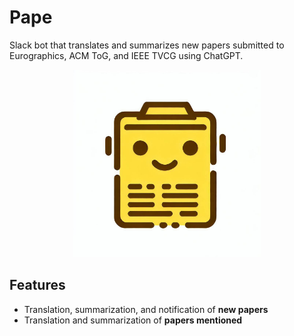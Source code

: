 # Pape

Slack bot that translates and summarizes new papers submitted to Eurographics, ACM ToG, and IEEE TVCG using ChatGPT.


<p align="center">
  <img width="300" height="300" src="./img/pape.jpg">
</p>

## Features

- Translation, summarization, and notification of **new papers**
- Translation and summarization of **papers mentioned**
